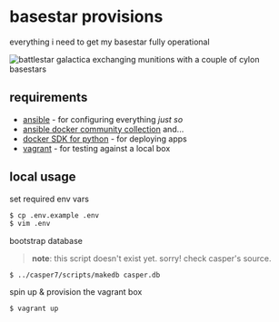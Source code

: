 # basestar provisions

everything i need to get my basestar fully operational

![battlestar galactica exchanging munitions with a couple of cylon basestars](https://media.tenor.com/0Uuw4iOYNoQAAAAC/battlestar-galactica-galactica.gif)

## requirements

- [ansible](https://www.ansible.com/) - for configuring everything *just so*
- [ansible docker community collection](https://galaxy.ansible.com/community/docker) and...
- [docker SDK for python](https://docker-py.readthedocs.io/en/stable/) - for deploying apps
- [vagrant](https://www.vagrantup.com/) - for testing against a local box
 
## local usage

set required env vars

```bash
$ cp .env.example .env
$ vim .env
```

bootstrap database

> **note**: this script doesn't exist yet. sorry! check casper's source.

```base
$ ../casper7/scripts/makedb casper.db
```

spin up & provision the vagrant box

```bash
$ vagrant up
```
